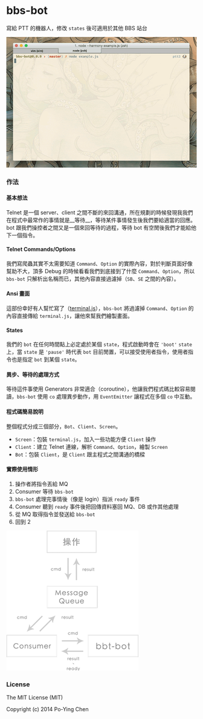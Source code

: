 bbs-bot
=======

寫給 PTT 的機器人，修改 `states` 後可適用於其他 BBS 站台

![demo](./demo.gif)

### 作法

#### 基本想法

Telnet 是一個 server、client 之間不斷的來回溝通，所在規劃的時候發現我我們在程式中最常作的事情就是__等待__，等待某件事情發生後我們要給適當的回應。bot 跟我們操控者之間又是一個來回等待的過程，等待 bot 有空閒後我們才能給他下一個指令。

#### Telnet Commands/Options

我們寫爬蟲其實不太需要知道 `Command`、`Option` 的實際內容，對於判斷頁面好像幫助不大，頂多 Debug 的時候看看我們到底接到了什麼 `Command`、`Option`，所以 `bbs-bot` 只解析出名稱而已，其他內容直接過濾掉（`SB`、`SE` 之間的內容）。

#### Ansi 畫面

這部份幸好有人幫忙寫了（[terminal.js](https://github.com/Gottox/terminal.js)），`bbs-bot` 將過濾掉 `Command`、`Option` 的內容直接傳給 `terminal.js`，讓他來幫我們繪製畫面。

#### States

我們的 `bot` 在任何時間點上必定處於某個 `state`，程式啟動時會在 `'boot'` `state` 上，當 `state` 是 `'pause'` 時代表 `bot` 目前閒置，可以接受使用者指令，使用者指令也是指定 `bot` 到某個 `state`。

#### 異步、等待的處理方式

等待這件事使用 Generators 非常適合（coroutine），他讓我們程式碼比較容易閱讀，`bbs-bot` 使用 `co` 處理異步動作，用 `EventEmitter` 讓程式在多個 `co` 中互動。

#### 程式碼簡易說明

整個程式分成三個部分，`Bot`、`Client`、`Screen`。

* `Screen`：包裝 `terminal.js`，加入一些功能方便 `Client` 操作
* `Client`：建立 Telnet 連線，解析 `Command`、`Option`，繪製 `Screen`
* `Bot`：包裝 `Client`，是 `Client` 跟主程式之間溝通的橋樑

#### 實際使用情形

1. 操作者將指令丟給 MQ
2. Consumer 等待 `bbs-bot`
3. `bbs-bot` 處理完事情後（像是 login）指派 `ready` 事件
4. Consumer 聽到 `ready` 事件後把回傳資料塞回 MQ、DB 或作其他處理
5. 從 MQ 取得指令並發送給 `bbs-bot`
6. 回到 2

![design](./design.png)

### License

The MIT License (MIT)

Copyright (c) 2014 Po-Ying Chen
